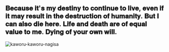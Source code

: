 ## 𝐁𝐞𝐜𝐚𝐮𝐬𝐞 𝐢𝐭'𝐬 𝐦𝐲 𝐝𝐞𝐬𝐭𝐢𝐧𝐲 𝐭𝐨 𝐜𝐨𝐧𝐭𝐢𝐧𝐮𝐞 𝐭𝐨 𝐥𝐢𝐯𝐞, 𝐞𝐯𝐞𝐧 𝐢𝐟 𝐢𝐭 𝐦𝐚𝐲 𝐫𝐞𝐬𝐮𝐥𝐭 𝐢𝐧 𝐭𝐡𝐞 𝐝𝐞𝐬𝐭𝐫𝐮𝐜𝐭𝐢𝐨𝐧 𝐨𝐟 𝐡𝐮𝐦𝐚𝐧𝐢𝐭𝐲. 𝐁𝐮𝐭 𝐈 𝐜𝐚𝐧 𝐚𝐥𝐬𝐨 𝐝𝐢𝐞 𝐡𝐞𝐫𝐞. 𝐋𝐢𝐟𝐞 𝐚𝐧𝐝 𝐝𝐞𝐚𝐭𝐡 𝐚𝐫𝐞 𝐨𝐟 𝐞𝐪𝐮𝐚𝐥 𝐯𝐚𝐥𝐮𝐞 𝐭𝐨 𝐦𝐞. 𝐃𝐲𝐢𝐧𝐠 𝐨𝐟 𝐲𝐨𝐮𝐫 𝐨𝐰𝐧 𝐰𝐢𝐥𝐥. 
![kaworu-kaworu-nagisa](https://github.com/user-attachments/assets/12ca386a-6975-4f52-b42a-c785ae176e71)

